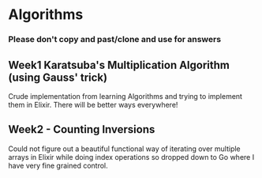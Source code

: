 # Algorithms

### Please don't copy and past/clone and use for answers

## Week1 Karatsuba's Multiplication Algorithm (using Gauss' trick)

Crude implementation from learning Algorithms and trying to implement them in Elixir. There will be better ways everywhere!

## Week2 - Counting Inversions

Could not figure out a beautiful functional way of iterating over multiple arrays in Elixir while doing index operations so dropped down to Go where I have very fine grained control.
